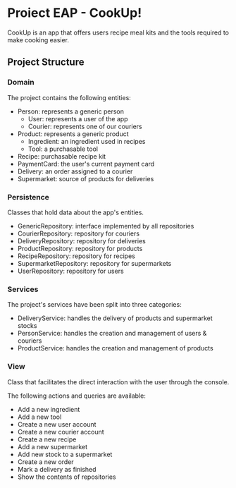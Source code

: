 # Proiect EAP - CookUp!

CookUp is an app that offers users recipe meal kits and the tools required to make cooking easier.

## Project Structure

### Domain

The project contains the following entities:

- Person: represents a generic person
    - User: represents a user of the app
    - Courier: represents one of our couriers
- Product: represents a generic product
    - Ingredient: an ingredient used in recipes
    - Tool: a purchasable tool
- Recipe: purchasable recipe kit
- PaymentCard: the user's current payment card
- Delivery: an order assigned to a courier
- Supermarket: source of products for deliveries

### Persistence

Classes that hold data about the app's entities.

- GenericRepository<T>: interface implemented by all repositories
- CourierRepository: repository for couriers
- DeliveryRepository: repository for deliveries
- ProductRepository: repository for products
- RecipeRepository: repository for recipes
- SupermarketRepository: repository for supermarkets
- UserRepository: repository for users

### Services

The project's services have been split into three categories:
- DeliveryService: handles the delivery of products and supermarket stocks
- PersonService: handles the creation and management of users & couriers
- ProductService: handles the creation and management of products

### View

Class that facilitates the direct interaction with the user through the console.

The following actions and queries are available:
- Add a new ingredient
- Add a new tool
- Create a new user account
- Create a new courier account
- Create a new recipe
- Add a new supermarket
- Add new stock to a supermarket
- Create a new order
- Mark a delivery as finished
- Show the contents of repositories


